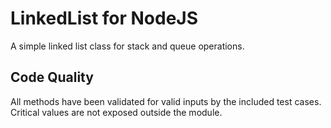 # LinkedList for NodeJS

A simple linked list class for stack and queue operations.

## Code Quality
All methods have been validated for valid inputs by the included test cases. 
Critical values are not exposed outside the module. 
